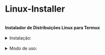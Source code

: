 <h1>Linux-Installer</h1></br>
<b>Instalador de Distribuições Linux para Termux</b></br></br>
<details>
  <summary>Instalação:</summary>
  
    apt-get install git -y
    git clone https://github.com/UserDevz/Linux-Installer
    cd Linux-Installer
    chmod +x *
</details></br>
<details>
<summary>Modo de uso:</summary><br>
  <li>./Linux-Installer.sh escolha<br><br>
  <li><b>Exemplo:</b><br><br>
  <li>./Linux-Installer.sh archlinux
  <br><br><strong text align='center'>Distros Disponíveis:</strong><br>
  <li> Ubuntu
  <li> Archlinux
  <li> Debian
  <li> Fedora
  <li> Void
</details>
